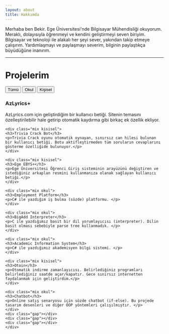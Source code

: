 ```yaml
---
layout: about
title: Hakkımda
---
```


<p>Merhaba ben Bekir. Ege Üniversitesi'nde Bilgisayar Mühendisliği okuyorum. Meraklı, dolayısıyla öğrenmeyi ve kendini geliştirmeyi seven biriyim. Bilgisayar ve teknoloji ile alakalı her şeyi sever, yakından takip etmeye çalışırım. Yardımlaşmayı ve paylaşmayı severim, bilginin paylaştıkça büyüdüğüne inanırım.</p>

<hr class="major" />

<h1>Projelerim</h1>

<div class="controls">
	<button type="button" class="control" data-filter="all">Tümü</button>
	<button type="button" class="control" data-filter=".okul">Okul</button>
	<button type="button" class="control" data-filter=".kisisel">Kişisel</button>
</div>

<div class="container">
	<div class="mix kisisel">
		<h3>AzLyrics+</h3>
		<p>AzLyrics.com için geliştirdiğim bir kullanıcı betiği. Sitenin temasını özelleştirilebilir hale getirip otomatik kaydırma gibi birkaç ek özellik ekliyor.</p>
	</div>

	<div class="mix kisisel">
	<h3>Trivia Crack Bot</h3>
	<p>Trivia Crack oyunu otomatik oynayan, sınırsız can hilesi bulunan bir kullanıcı betiği. Botu aktifleştirmeden tüm soruların cevaplarını gösterme özelliğide bulunuyor.</p>
	</div>

	<div class="mix kisisel">
	<h3>Ege EBYS+</h3>
	<p>Ege Üniversitesi Öğrenci Giriş sisteminin arayüzünü değiştiren ve istediğiniz arkaplan resmini kullanmanıza olanak sağlayan kullanıcı betiği.</p>
	</div>

	<div class="mix okul">
	<h3>Employment Platform</h3>
	<p>C# ile yazdığım iş bulma (sözde) platformu. </p>
	</div>

	<div class="mix okul">
	<h3>BigAdd Interpreter</h3>
	<p>C ile yazdığımız basit bir dil yorumlayıcısı (interpreter). Dilin basit olması sebebiyle parse tree kullanmadık. </p>
	</div>

	<div class="mix okul">
	<h3>Academic Information System</h3>
	<p>C# ile yazdığımız akademisyen bilgi sistemi. </p>
	</div>

	<div class="mix kisisel">
	<h3>Otoin</h3>
	<p>Otomatik indirme zamanlayıcısı. Belirlediğiniz programları belirlediğiniz saatde açar/kapatır. Gece sınırsız internetten faydalanmak için geliştirdim.</p>
	</div>

	<div class="mix okul">
	<h3>Chatbot</h3>
	<p>Online satış senaryosu için sözde chatbot (if-else). Bu projede tasarım desenleri ve diğer OOP yöntemleri çalışılmıştır. </p>
	</div>
	<div class="gap"></div>
	<div class="gap"></div>
	<div class="gap"></div>
	</div>